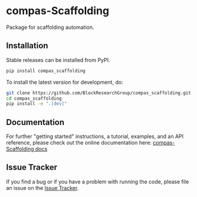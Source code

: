 # compas-Scaffolding

Package for scaffolding automation.

## Installation

Stable releases can be installed from PyPI.

```bash
pip install compas_scaffolding
```

To install the latest version for development, do:

```bash
git clone https://github.com/BlockResearchGroup/compas_scaffolding.git
cd compas_scaffolding
pip install -e ".[dev]"
```

## Documentation

For further "getting started" instructions, a tutorial, examples, and an API reference,
please check out the online documentation here: [compas-Scaffolding docs](https://BlockResearchGroup.github.io/compas_scaffolding)

## Issue Tracker

If you find a bug or if you have a problem with running the code, please file an issue on the [Issue Tracker](https://github.com/BlockResearchGroup/compas_scaffolding/issues).
